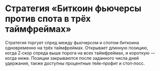 # Стратегия «Биткоин фьючерсы против спота в трёх таймфреймах»

Стратегия торгует спред между фьючерсом и спотом биткоина одновременно на трёх таймфреймах. Открывает длинную позицию, когда Z‑скор спреда выше порога на всех таймфреймах, и короткую — когда ниже. Позиции закрываются после заданного числа дней удержания, также доступны процентные тейк‑профит и стоп‑лосс.
